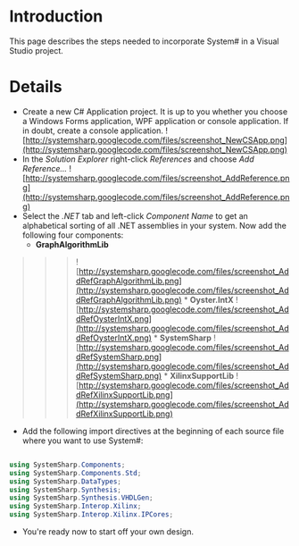 # Introduction #

This page describes the steps needed to incorporate System# in a Visual Studio project.


# Details #

  * Create a new C# Application project. It is up to you whether you choose a Windows Forms application, WPF application or console application. If in doubt, create a console application.
![http://systemsharp.googlecode.com/files/screenshot_NewCSApp.png](http://systemsharp.googlecode.com/files/screenshot_NewCSApp.png)
  * In the _Solution Explorer_ right-click _References_ and choose _Add Reference..._
![http://systemsharp.googlecode.com/files/screenshot_AddReference.png](http://systemsharp.googlecode.com/files/screenshot_AddReference.png)
  * Select the _.NET_ tab and left-click _Component Name_ to get an alphabetical sorting of all .NET assemblies in your system. Now add the following four components:
    * **GraphAlgorithmLib**
> > > ![http://systemsharp.googlecode.com/files/screenshot_AddRefGraphAlgorithmLib.png](http://systemsharp.googlecode.com/files/screenshot_AddRefGraphAlgorithmLib.png)
    * **Oyster.IntX**
> > > ![http://systemsharp.googlecode.com/files/screenshot_AddRefOysterIntX.png](http://systemsharp.googlecode.com/files/screenshot_AddRefOysterIntX.png)
    * **SystemSharp**
> > > ![http://systemsharp.googlecode.com/files/screenshot_AddRefSystemSharp.png](http://systemsharp.googlecode.com/files/screenshot_AddRefSystemSharp.png)
    * **XilinxSupportLib**
> > > ![http://systemsharp.googlecode.com/files/screenshot_AddRefXilinxSupportLib.png](http://systemsharp.googlecode.com/files/screenshot_AddRefXilinxSupportLib.png)
  * Add the following import directives at the beginning of each source file where you want to use System#:
```cs

using SystemSharp.Components;
using SystemSharp.Components.Std;
using SystemSharp.DataTypes;
using SystemSharp.Synthesis;
using SystemSharp.Synthesis.VHDLGen;
using SystemSharp.Interop.Xilinx;
using SystemSharp.Interop.Xilinx.IPCores;
```
  * You're ready now to start off your own design.